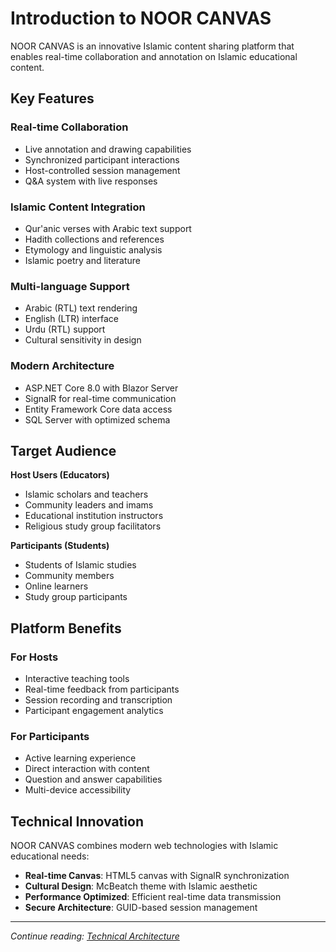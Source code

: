 # Introduction to NOOR CANVAS

NOOR CANVAS is an innovative Islamic content sharing platform that enables real-time collaboration and annotation on Islamic educational content.

## Key Features

### Real-time Collaboration

- Live annotation and drawing capabilities
- Synchronized participant interactions
- Host-controlled session management
- Q&A system with live responses

### Islamic Content Integration

- Qur'anic verses with Arabic text support
- Hadith collections and references
- Etymology and linguistic analysis
- Islamic poetry and literature

### Multi-language Support

- Arabic (RTL) text rendering
- English (LTR) interface
- Urdu (RTL) support
- Cultural sensitivity in design

### Modern Architecture

- ASP.NET Core 8.0 with Blazor Server
- SignalR for real-time communication
- Entity Framework Core data access
- SQL Server with optimized schema

## Target Audience

**Host Users (Educators)**

- Islamic scholars and teachers
- Community leaders and imams
- Educational institution instructors
- Religious study group facilitators

**Participants (Students)**

- Students of Islamic studies
- Community members
- Online learners
- Study group participants

## Platform Benefits

### For Hosts

- Interactive teaching tools
- Real-time feedback from participants
- Session recording and transcription
- Participant engagement analytics

### For Participants

- Active learning experience
- Direct interaction with content
- Question and answer capabilities
- Multi-device accessibility

## Technical Innovation

NOOR CANVAS combines modern web technologies with Islamic educational needs:

- **Real-time Canvas**: HTML5 canvas with SignalR synchronization
- **Cultural Design**: McBeatch theme with Islamic aesthetic
- **Performance Optimized**: Efficient real-time data transmission
- **Secure Architecture**: GUID-based session management

---

_Continue reading: [Technical Architecture](technical/architecture.md)_
